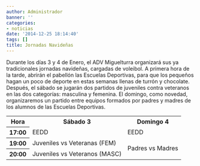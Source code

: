```yaml
---
author: Administrador
banner: ''
categories:
- noticias
date: '2014-12-25 18:14:40'
tags: []
title: Jornadas Navideñas
---
```


Durante los días 3 y 4 de Enero, el ADV Miguelturra organizará sus ya tradicionales jornadas navideñas, cargadas de voleibol. A primera hora de la tarde, abrirán el pabellón las Escuelas Deportivas, para que los pequeños hagan un poco de deporte en estas semanas llenas de turrón y chocolate. Después, el sábado se jugarán dos partidos de juveniles contra veteranos en las dos categorías: masculina y femenina. El domingo, como novedad, organizaremos un partido entre equipos formados por padres y madres de los alumnos de las Escuelas Deportivas.

<table>
<tr><th>Hora</th><th>Sábado 3</th><th>Domingo 4</th></tr>
<tr><th>17:00</th><td>EEDD</th><td>EEDD</td></tr>
<tr><th>19:00</th><td>Juveniles vs Veteranas (FEM)</td><td rowspan="2">Padres vs Madres</td></tr>
<tr><th>20:00</th><td>Juveniles vs Veteranos (MASC)</td></tr>
</table>

